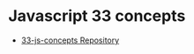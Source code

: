# Javascript 33 concepts

- [33-js-concepts Repository](https://github.com/leonardomso/33-js-concepts)
